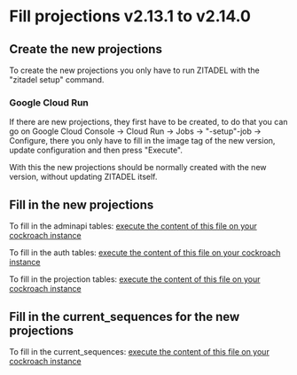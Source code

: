 # Fill projections v2.13.1 to v2.14.0

## Create the new projections

To create the new projections you only have to run ZITADEL with the "zitadel setup" command.

### Google Cloud Run

If there are new projections, they first have to be created, to do that you can go on Google Cloud Console -> Cloud Run -> Jobs -> "-setup"-job -> Configure,
there you only have to fill in the image tag of the new version, update configuration and then press "Execute".

With this the new projections should be normally created with the new version, without updating ZITADEL itself.

## Fill in the new projections

To fill in the adminapi tables:
[execute the content of this file on your cockroach instance](v2.14.0/fill-adminapi-from-old-adminapi.sql)

To fill in the auth tables:
[execute the content of this file on your cockroach instance](v2.14.0/fill-auth-from-old-auth.sql)

To fill in the projection tables:
[execute the content of this file on your cockroach instance](v2.14.0/fill-projections-from-old-projections.sql)

## Fill in the current_sequences for the new projections

To fill in the current_sequences:
[execute the content of this file on your cockroach instance](v2.14.0/fill-current-sequences-from-old.sql)
